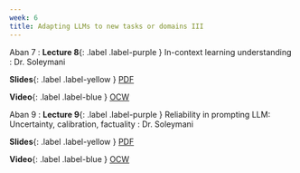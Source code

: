 ```yaml
---
week: 6
title: Adapting LLMs to new tasks or domains III
---
```


Aban 7
: **Lecture 8**{: .label .label-purple } In-context learning understanding
  : Dr. Soleymani

  **Slides**{: .label .label-yellow } [PDF](../assets/lectures/In-Context-Learning.pdf)

  **Video**{: .label .label-blue } [OCW](https://ocw.sharif.edu/course/524/session/id/10656)

Aban 9
: **Lecture 9**{: .label .label-purple } Reliability in prompting LLM: Uncertainty, calibration, factuality
  : Dr. Soleymani

  **Slides**{: .label .label-yellow } [PDF](../assets/lectures/Calibration-of-Prompting.pdf)

  **Video**{: .label .label-blue } [OCW](https://ocw.sharif.edu/course/524/session/id/10663)